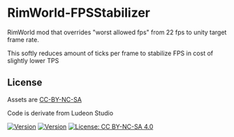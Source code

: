 # RimWorld-FPSStabilizer

RimWorld mod that overrides "worst allowed fps" from 22 fps to unity target frame rate.

This softly reduces amount of ticks per frame to stabilize FPS in cost of slightly lower TPS

## License
Assets are [CC-BY-NC-SA](https://creativecommons.org/licenses/by-nc-sa/4.0/)

Code is derivate from Ludeon Studio


[![Version](https://img.shields.io/badge/Rimworld-1.4-green.svg)](http://rimworldgame.com/)
[![Version](https://img.shields.io/badge/Rimworld-1.5-green.svg)](http://rimworldgame.com/)
[![License: CC BY-NC-SA 4.0](https://img.shields.io/badge/License-CC%20BY--NC--SA%204.0-blue.svg)](http://creativecommons.org/licenses/by-nc-sa/4.0/)
